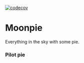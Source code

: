 [![codecov](https://codecov.io/gh/AlexeiDarmin/moonpie/branch/main/graph/badge.svg?token=BB5RUP7D80)](https://codecov.io/gh/AlexeiDarmin/moonpie)

# Moonpie

Everything in the sky with some pie. 

### Pilot pie